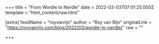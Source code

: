 
+++
title = "From Wordle to Nerdle"
date = 2022-03-03T07:01:25.000Z
template = "html_content/raw.html"

[extra]
feedName = "royvanrijn"
author = "Roy van Rijn"
originalLink = "https://royvanrijn.com/blog/2022/03/wordle-to-nerdle/"
raw = ""

+++

